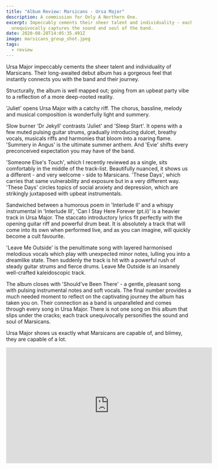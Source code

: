 ```yaml
---
title: "Album Review: Marsicans - Ursa Major"
description: A commission for Only A Northern One.
excerpt: Impeccably cements their sheer talent and individuality - each track
  unequivocally captures the sound and soul of the band.
date: 2020-08-28T14:05:35.491Z
image: marsicans_group_shot.jpeg
tags:
  - review
---
```


Ursa Major impeccably cements the sheer talent and individuality of Marsicans. Their long-awaited debut album has a gorgeous feel that instantly connects you with the band and their journey. 

Structurally, the album is well mapped out; going from an upbeat party vibe to a reflection of a more deep-rooted reality. 

'Juliet' opens Ursa Major with a catchy riff. The chorus, bassline, melody and musical composition is wonderfully light and summery.

Slow burner 'Dr Jekyll' contrasts 'Juliet' and 'Sleep Start'. It opens with a few muted pulsing guitar strums, gradually introducing dulcet, breathy vocals, musicals riffs and harmonies that bloom into a roaring flame. 'Summery in Angus' is the ultimate summer anthem. And 'Evie' shifts every preconceived expectation you may have of the band. 

'Someone Else's Touch', which I recently reviewed as a single, sits comfortably in the middle of the track-list. Beautifully nuanced, it shows us a different - and very welcome - side to Marsicans. 'These Days', which carries that same vulnerability and exposure but in a very different way. 'These Days' circles topics of social anxiety and depression, which are strikingly juxtaposed with upbeat instrumentals.

Sandwiched between a humorous poem in 'Interlude II' and a whispy instrumental in 'Interlude III', 'Can I Stay Here Forever (pt.ii)' is a heavier track in Ursa Major. The staccato introductory lyrics fit perfectly with the opening guitar riff and powerful drum beat. It is absolutely a track that will come into its own when performed live, and as you can imagine, will quickly become a cult favourite. 

'Leave Me Outside' is the penultimate song with layered harmonised melodious vocals which play with unexpected minor notes, lulling you into a dreamlike state. Then suddenly the track is hit with a powerful rush of steady guitar strums and fierce drums. Leave Me Outside is an insanely well-crafted kaleidoscopic track.

The album closes with 'Should've Been There' - a gentle, pleasant song with pulsing instrumental notes and soft vocals. The final number provides a much needed moment to reflect on the captivating journey the album has taken you on. Their connection as a band is unparalleled and comes through every song in Ursa Major. There is not one song on this album that slips under the cracks; each track unequivocally personifies the sound and soul of Marsicans. 

Ursa Major shows us exactly what Marsicans are capable of, and blimey, they are capable of a lot. 



<iframe width="560" height="315" src="https://www.youtube.com/embed/l74LhHgYPrc" frameborder="0" allow="accelerometer; autoplay; encrypted-media; gyroscope; picture-in-picture" allowfullscreen></iframe>
